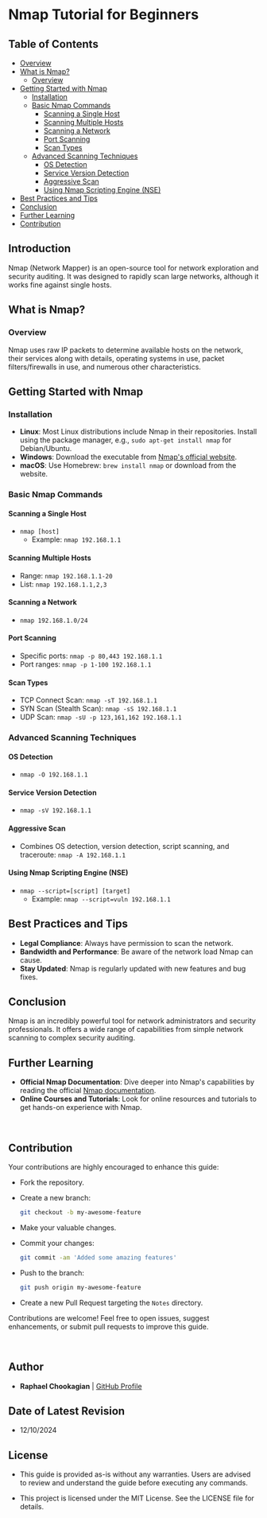 # Nmap Tutorial for Beginners

## Table of Contents

- [Overview](#overview)
- [What is Nmap?](#what-is-nmap)
  - [Overview](#overview)
- [Getting Started with Nmap](#getting-started-with-nmap)
  - [Installation](#installation)
  - [Basic Nmap Commands](#basic-nmap-commands)
    - [Scanning a Single Host](#scanning-a-single-host)
    - [Scanning Multiple Hosts](#scanning-multiple-hosts)
    - [Scanning a Network](#scanning-a-network)
    - [Port Scanning](#port-scanning)
    - [Scan Types](#scan-types)
  - [Advanced Scanning Techniques](#advanced-scanning-techniques)
    - [OS Detection](#os-detection)
    - [Service Version Detection](#service-version-detection)
    - [Aggressive Scan](#aggressive-scan)
    - [Using Nmap Scripting Engine (NSE)](#using-nmap-scripting-engine-nse)
- [Best Practices and Tips](#best-practices-and-tips)
- [Conclusion](#conclusion)
- [Further Learning](#further-learning)
- [Contribution](#contribution)

## Introduction

Nmap (Network Mapper) is an open-source tool for network exploration and security auditing. It was designed to rapidly scan large networks, although it works fine against single hosts.

## What is Nmap?

### Overview

Nmap uses raw IP packets to determine available hosts on the network, their services along with details, operating systems in use, packet filters/firewalls in use, and numerous other characteristics.

## Getting Started with Nmap

### Installation

- **Linux**: Most Linux distributions include Nmap in their repositories. Install using the package manager, e.g., `sudo apt-get install nmap` for Debian/Ubuntu.
- **Windows**: Download the executable from [Nmap's official website](https://nmap.org/download.html).
- **macOS**: Use Homebrew: `brew install nmap` or download from the website.

### Basic Nmap Commands

#### Scanning a Single Host

- `nmap [host]`
  - Example: `nmap 192.168.1.1`

#### Scanning Multiple Hosts

- Range: `nmap 192.168.1.1-20`
- List: `nmap 192.168.1.1,2,3`

#### Scanning a Network

- `nmap 192.168.1.0/24`

#### Port Scanning

- Specific ports: `nmap -p 80,443 192.168.1.1`
- Port ranges: `nmap -p 1-100 192.168.1.1`

#### Scan Types

- TCP Connect Scan: `nmap -sT 192.168.1.1`
- SYN Scan (Stealth Scan): `nmap -sS 192.168.1.1`
- UDP Scan: `nmap -sU -p 123,161,162 192.168.1.1`

### Advanced Scanning Techniques

#### OS Detection

- `nmap -O 192.168.1.1`

#### Service Version Detection

- `nmap -sV 192.168.1.1`

#### Aggressive Scan

- Combines OS detection, version detection, script scanning, and traceroute: `nmap -A 192.168.1.1`

#### Using Nmap Scripting Engine (NSE)

- `nmap --script=[script] [target]`
  - Example: `nmap --script=vuln 192.168.1.1`

## Best Practices and Tips

- **Legal Compliance**: Always have permission to scan the network.
- **Bandwidth and Performance**: Be aware of the network load Nmap can cause.
- **Stay Updated**: Nmap is regularly updated with new features and bug fixes.

## Conclusion

Nmap is an incredibly powerful tool for network administrators and security professionals. It offers a wide range of capabilities from simple network scanning to complex security auditing.

## Further Learning

- **Official Nmap Documentation**: Dive deeper into Nmap's capabilities by reading the official [Nmap documentation](https://nmap.org/docs.html).
- **Online Courses and Tutorials**: Look for online resources and tutorials to get hands-on experience with Nmap.

<br>

## **Contribution**

Your contributions are highly encouraged to enhance this guide:

- Fork the repository.
- Create a new branch:

    ```bash
    git checkout -b my-awesome-feature
    ```

- Make your valuable changes.
- Commit your changes:

    ```bash
    git commit -am 'Added some amazing features'
    ```

- Push to the branch:

    ```bash
    git push origin my-awesome-feature
    ```

- Create a new Pull Request targeting the `Notes` directory.

Contributions are welcome! Feel free to open issues, suggest enhancements, or submit pull requests to improve this guide.

<br>

## **Author**

- **Raphael Chookagian** | [GitHub Profile](https://github.com/cesar-group)

## **Date of Latest Revision**

- 12/10/2024

## **License**

- This guide is provided as-is without any warranties. Users are advised to review and understand the guide before executing any commands.

- This project is licensed under the MIT License. See the LICENSE file for details.
